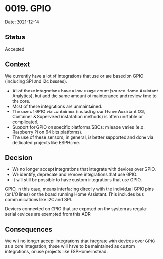 # 0019. GPIO

Date: 2021-12-14

## Status

Accepted

## Context

We currently have a lot of integrations that use or are based on GPIO (including SPI and i2c busses).

- All of these integrations have a low usage count (source Home Assistant Analytics),
  but add the same amount of maintenance and review time to the core.
- Most of these integrations are unmaintained.
- The use of GPIO via containers (including our Home Assistant OS, Container
  & Supervised installation methods) is often unstable or complicated.
- Support for GPIO on specific platforms/SBCs: mileage varies (e.g., Raspberry Pi on 64 bits platforms).
- The use of these sensors, in general, is better supported and done via dedicated projects like ESPHome.

## Decision

- We no longer accept integrations that integrate with devices over GPIO.
- We identify, deprecate and remove integrations that use GPIO.
- It will still be possible to have custom integrations that use GPIO.

GPIO, in this case, means interfacing directly with the individual GPIO pins
(or I/O lines) on the board running Home Assistant. This includes bus
communications like I2C and SPI.

Devices connected on GPIO that are exposed on the system as regular serial
devices are exempted from this ADR.

## Consequences

We will no longer accept integrations that integrate with devices over GPIO as
a core integration, those will have to be maintained as custom integrations,
or use projects like ESPHome instead.